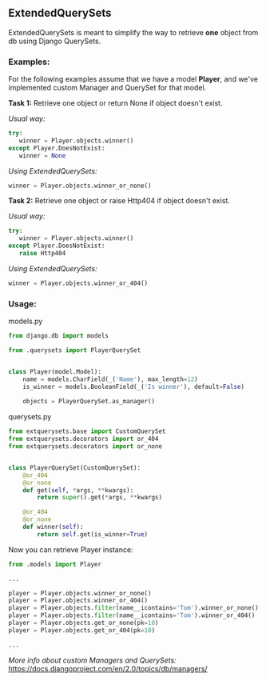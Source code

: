 ExtendedQuerySets
-----------------

ExtendedQuerySets is meant to simplify the way to retrieve **one** object from db using Django QuerySets.

### Examples: ###

For the following examples assume that we have a model **Player**, and we've implemented custom Manager and QuerySet for that model. 


**Task 1:** Retrieve one object or return None if object doesn't exist.

*Usual way:* 
```python
try:
   winner = Player.objects.winner()
except Player.DoesNotExist:
   winner = None
```


*Using ExtendedQuerySets:*
```python
winner = Player.objects.winner_or_none()
```

**Task 2:** Retrieve one object or raise Http404 if object doesn't exist.

*Usual way:* 
```python
try:
   winner = Player.objects.winner()
except Player.DoesNotExist:
   raise Http404
```


*Using ExtendedQuerySets:*
```python
winner = Player.objects.winner_or_404()
```

### Usage: ###

models.py
```python
from django.db import models

from .querysets import PlayerQuerySet


class Player(model.Model):
    name = models.CharField(_('Name'), max_length=12)
    is_winner = models.BooleanField(_('Is winner'), default=False)
    
    objects = PlayerQuerySet.as_manager()
```

querysets.py
```python
from extquerysets.base import CustomQuerySet
from extquerysets.decorators import or_404
from extquerysets.decorators import or_none


class PlayerQuerySet(CustomQuerySet):
    @or_404
    @or_none
    def get(self, *args, **kwargs):
        return super().get(*args, **kwargs)

    @or_404
    @or_none
    def winner(self):
        return self.get(is_winner=True)
```

Now you can retrieve Player instance:
```python
from .models import Player

...

player = Player.objects.winner_or_none()
player = Player.objects.winner_or_404()
player = Player.objects.filter(name__icontains='Tom').winner_or_none()
player = Player.objects.filter(name__icontains='Tom').winner_or_404()
player = Player.objects.get_or_none(pk=10)
player = Player.objects.get_or_404(pk=10)

...
```


*More info about custom Managers and QuerySets:*
https://docs.djangoproject.com/en/2.0/topics/db/managers/
